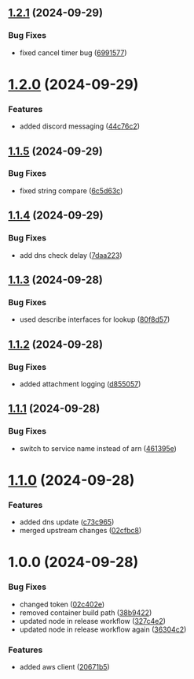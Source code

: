 ## [1.2.1](https://github.com/robbynshaw/mc-aws-notifier/compare/v1.2.0...v1.2.1) (2024-09-29)


### Bug Fixes

* fixed cancel timer bug ([6991577](https://github.com/robbynshaw/mc-aws-notifier/commit/699157747603cd78c3b2d271ede954cfecf59389))

# [1.2.0](https://github.com/robbynshaw/mc-aws-notifier/compare/v1.1.5...v1.2.0) (2024-09-29)


### Features

* added discord messaging ([44c76c2](https://github.com/robbynshaw/mc-aws-notifier/commit/44c76c20eb059c96a82599d643a9bdc8bc0953cd))

## [1.1.5](https://github.com/robbynshaw/mc-aws-notifier/compare/v1.1.4...v1.1.5) (2024-09-29)


### Bug Fixes

* fixed string compare ([6c5d63c](https://github.com/robbynshaw/mc-aws-notifier/commit/6c5d63cc6240bb8fc4abca9294f43509a0902705))

## [1.1.4](https://github.com/robbynshaw/mc-aws-notifier/compare/v1.1.3...v1.1.4) (2024-09-29)


### Bug Fixes

* add dns check delay ([7daa223](https://github.com/robbynshaw/mc-aws-notifier/commit/7daa2233bccc2a564afb24c523bdef633afa7f1e))

## [1.1.3](https://github.com/robbynshaw/mc-aws-notifier/compare/v1.1.2...v1.1.3) (2024-09-28)


### Bug Fixes

* used describe interfaces for lookup ([80f8d57](https://github.com/robbynshaw/mc-aws-notifier/commit/80f8d57669b521fdc150e40bd4555dd11e8b8a6e))

## [1.1.2](https://github.com/robbynshaw/mc-aws-notifier/compare/v1.1.1...v1.1.2) (2024-09-28)


### Bug Fixes

* added attachment logging ([d855057](https://github.com/robbynshaw/mc-aws-notifier/commit/d855057c0805f4b0853e9edc529064c041dd0e86))

## [1.1.1](https://github.com/robbynshaw/mc-aws-notifier/compare/v1.1.0...v1.1.1) (2024-09-28)


### Bug Fixes

* switch to service name instead of arn ([461395e](https://github.com/robbynshaw/mc-aws-notifier/commit/461395e3902b8af163f405f6f71af6c7e102a70d))

# [1.1.0](https://github.com/robbynshaw/mc-aws-notifier/compare/v1.0.0...v1.1.0) (2024-09-28)


### Features

* added dns update ([c73c965](https://github.com/robbynshaw/mc-aws-notifier/commit/c73c965acc008a64482608868bb722158ff78417))
* merged upstream changes ([02cfbc8](https://github.com/robbynshaw/mc-aws-notifier/commit/02cfbc8789ef03ff574244c3264157d38d2e8441))

# 1.0.0 (2024-09-28)


### Bug Fixes

* changed token ([02c402e](https://github.com/robbynshaw/mc-aws-notifier/commit/02c402eae5c66f8ed3dae24a270d1af584511ccd))
* removed container build path ([38b9422](https://github.com/robbynshaw/mc-aws-notifier/commit/38b942235ce810ec973828865cdd19e2d7567530))
* updated node in release workflow ([327c4e2](https://github.com/robbynshaw/mc-aws-notifier/commit/327c4e2e0958546b1afd15cf904de5d5d461010e))
* updated node in release workflow again ([36304c2](https://github.com/robbynshaw/mc-aws-notifier/commit/36304c2b202d9785bc043b2a4827d71e637f9afe))


### Features

* added aws client ([20671b5](https://github.com/robbynshaw/mc-aws-notifier/commit/20671b508dc6dd484d688e6cd854b354cd4e721b))

